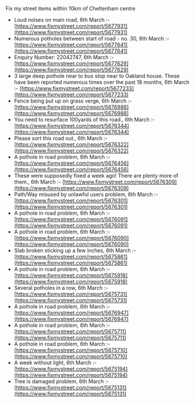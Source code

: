 Fix my street items within 10km of Cheltenham centre

<!-- fix_marker starts -->

- Loud noises on main road, 6th March :- [https://www.fixmystreet.com/report/5677931](https://www.fixmystreet.com/report/5677931)
- Numerous potholes between start of road - no. 30, 6th March :- [https://www.fixmystreet.com/report/5677641](https://www.fixmystreet.com/report/5677641)
- Enquiry Number: 22042747, 6th March :- [https://www.fixmystreet.com/report/5677629](https://www.fixmystreet.com/report/5677629)
- 3 large deep pothole near to bus stop near to Oakland house. These have been reported numerous times over the past 18 months, 6th March :- [https://www.fixmystreet.com/report/5677233](https://www.fixmystreet.com/report/5677233)
- Fence being put up on grass verge, 6th March :- [https://www.fixmystreet.com/report/5676988](https://www.fixmystreet.com/report/5676988)
- You need to resurface 100yards of this road., 6th March :- [https://www.fixmystreet.com/report/5676344](https://www.fixmystreet.com/report/5676344)
- Please sort this road out., 6th March :- [https://www.fixmystreet.com/report/5676322](https://www.fixmystreet.com/report/5676322)
- A pothole in road problem, 6th March :- [https://www.fixmystreet.com/report/5676456](https://www.fixmystreet.com/report/5676456)
- These were supposedly fixed a week ago! There are plenty more of them., 6th March :- [https://www.fixmystreet.com/report/5676309](https://www.fixmystreet.com/report/5676309)
- Path/Way misused by unlawful users problem, 6th March :- [https://www.fixmystreet.com/report/5676301](https://www.fixmystreet.com/report/5676301)
- A pothole in road problem, 6th March :- [https://www.fixmystreet.com/report/5676091](https://www.fixmystreet.com/report/5676091)
- A pothole in road problem, 6th March :- [https://www.fixmystreet.com/report/5676090](https://www.fixmystreet.com/report/5676090)
- Slab broken sticking up a few inches, 6th March :- [https://www.fixmystreet.com/report/5675861](https://www.fixmystreet.com/report/5675861)
- A pothole in road problem, 6th March :- [https://www.fixmystreet.com/report/5675918](https://www.fixmystreet.com/report/5675918)
- Several potholes in a row, 6th March :- [https://www.fixmystreet.com/report/5675731](https://www.fixmystreet.com/report/5675731)
- A pothole in road problem, 6th March :- [https://www.fixmystreet.com/report/5676947](https://www.fixmystreet.com/report/5676947)
- A pothole in road problem, 6th March :- [https://www.fixmystreet.com/report/5675711](https://www.fixmystreet.com/report/5675711)
- A pothole in road problem, 6th March :- [https://www.fixmystreet.com/report/5675710](https://www.fixmystreet.com/report/5675710)
- A week without light, 6th March :- [https://www.fixmystreet.com/report/5675194](https://www.fixmystreet.com/report/5675194)
- Tree is damaged problem, 6th March :- [https://www.fixmystreet.com/report/5675131](https://www.fixmystreet.com/report/5675131)

<!-- fix_marker ends -->